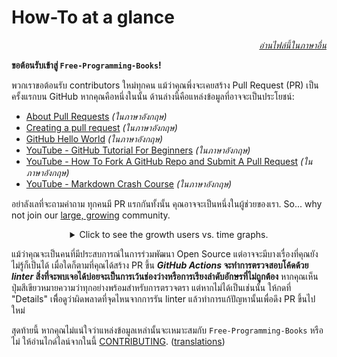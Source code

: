 # How-To at a glance

<div align="right" markdown="1">

*[อ่านไฟล์นี้ในภาษาอื่น](README.md#translations)*

</div>

**ขอต้อนรับเข้าสู่ `Free-Programming-Books`!**

พวกเราขอต้อนรับ contributors ใหม่ทุกคน แม้ว่าคุณพึ่งจะเคยสร้าง Pull Request (PR) เป็นครั้งแรกบน GitHub หากคุณคือหนึ่งในนั้น ด้านล่างนี้คือแหล่งข้อมูลที่อาจจะเป็นประโยชน์:

* [About Pull Requests](https://docs.github.com/en/pull-requests/collaborating-with-pull-requests/proposing-changes-to-your-work-with-pull-requests/about-pull-requests) *(ในภาษาอังกฤษ)*
* [Creating a pull request](https://docs.github.com/en/pull-requests/collaborating-with-pull-requests/proposing-changes-to-your-work-with-pull-requests/creating-a-pull-request) *(ในภาษาอังกฤษ)*
* [GitHub Hello World](https://docs.github.com/en/get-started/quickstart/hello-world) *(ในภาษาอังกฤษ)*
* [YouTube - GitHub Tutorial For Beginners](https://www.youtube.com/watch?v=0fKg7e37bQE) *(ในภาษาอังกฤษ)*
* [YouTube - How To Fork A GitHub Repo and Submit A Pull Request](https://www.youtube.com/watch?v=G1I3HF4YWEw) *(ในภาษาอังกฤษ)*
* [YouTube - Markdown Crash Course](https://www.youtube.com/watch?v=HUBNt18RFbo) *(ในภาษาอังกฤษ)*


อย่าลังเลที่จะถามคำถาม ทุกคนมี PR แรกกันทั้งนั้น คุณอาจจะเป็นหนึ่งในผู้ช่วยของเรา. So... why not join our [large, growing](https://www.apiseven.com/en/contributor-graph?chart=contributorOverTime&repo=ebookfoundation/free-programming-books) community.

<details align="center" markdown="1">
<summary>Click to see the growth users vs. time graphs.</summary>

[![EbookFoundation/free-programming-books's Contributor over time Graph](https://contributor-overtime-api.apiseven.com/contributors-svg?chart=contributorOverTime&repo=ebookfoundation/free-programming-books)](https://www.apiseven.com/en/contributor-graph?chart=contributorOverTime&repo=ebookfoundation/free-programming-books)

[![EbookFoundation/free-programming-books's Monthly Active Contributors graph](https://contributor-overtime-api.apiseven.com/contributors-svg?chart=contributorMonthlyActivity&repo=ebookfoundation/free-programming-books)](https://www.apiseven.com/en/contributor-graph?chart=contributorMonthlyActivity&repo=ebookfoundation/free-programming-books)

</details>

แม้ว่าคุณจะเป็นคนที่มีประสบการณ์ในการร่วมพัฒนา Open Source แต่อาจจะมีบางเรื่องที่คุณยังไม่รู้ก็เป็นได้ เมื่อใดก็ตามที่คุณได้สร้าง PR ขึ้น ***GitHub Actions* จะทำการตรวจสอบโค้ดด้วย *linter* สิ่งที่จะพบเจอได้บ่อยจะเป็นการเว้นช่องว่างหรือการเรียงลำดับอักษรที่ไม่ถูกต้อง** หากคุณเห็นปุ่มสีเขียวหมายความว่าทุกอย่างพร้อมสำหรับการตรวจตรา แต่หากไม่ได้เป็นเช่นนั้น ให้กดที่ "Details" เพื่ิอดูว่าผิดพลาดที่จุดไหนจากการรัน linter แล้วทำการแก้ปัญหานั้นเพื่อดึง PR ขึ้นไปใหม่

สุดท้ายนี้ หากคุณไม่แน่ใจว่าแหล่งข้อมูลเหล่านั้นจะเหมาะสมกับ `Free-Programming-Books` หรือไม่ ให้อ่านไกด์ไลน์จากในนี้ [CONTRIBUTING](CONTRIBUTING.md). ([translations](README.md#translations))
